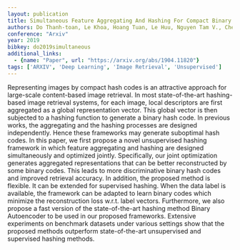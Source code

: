 ```yaml
---
layout: publication
title: Simultaneous Feature Aggregating And Hashing For Compact Binary Code Learning
authors: Do Thanh-toan, Le Khoa, Hoang Tuan, Le Huu, Nguyen Tam V., Cheung Ngai-man
conference: "Arxiv"
year: 2019
bibkey: do2019simultaneous
additional_links:
  - {name: "Paper", url: "https://arxiv.org/abs/1904.11820"}
tags: ['ARXIV', 'Deep Learning', 'Image Retrieval', 'Unsupervised']
---
```

Representing images by compact hash codes is an attractive approach for large-scale content-based image retrieval. In most state-of-the-art hashing-based image retrieval systems, for each image, local descriptors are first aggregated as a global representation vector. This global vector is then subjected to a hashing function to generate a binary hash code. In previous works, the aggregating and the hashing processes are designed independently. Hence these frameworks may generate suboptimal hash codes. In this paper, we first propose a novel unsupervised hashing framework in which feature aggregating and hashing are designed simultaneously and optimized jointly. Specifically, our joint optimization generates aggregated representations that can be better reconstructed by some binary codes. This leads to more discriminative binary hash codes and improved retrieval accuracy. In addition, the proposed method is flexible. It can be extended for supervised hashing. When the data label is available, the framework can be adapted to learn binary codes which minimize the reconstruction loss w.r.t. label vectors. Furthermore, we also propose a fast version of the state-of-the-art hashing method Binary Autoencoder to be used in our proposed frameworks. Extensive experiments on benchmark datasets under various settings show that the proposed methods outperform state-of-the-art unsupervised and supervised hashing methods.
